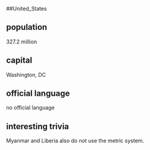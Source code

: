 ##United_States
## population
327.2 million

## capital
Washington, DC
 
## official language
no official language

## interesting trivia
Myanmar and Liberia also do not use the metric system.


